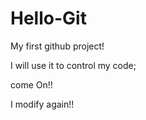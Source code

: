 Hello-Git
=========

My first github project!

I will use it to control my code;

come On!!

I modify again!!
